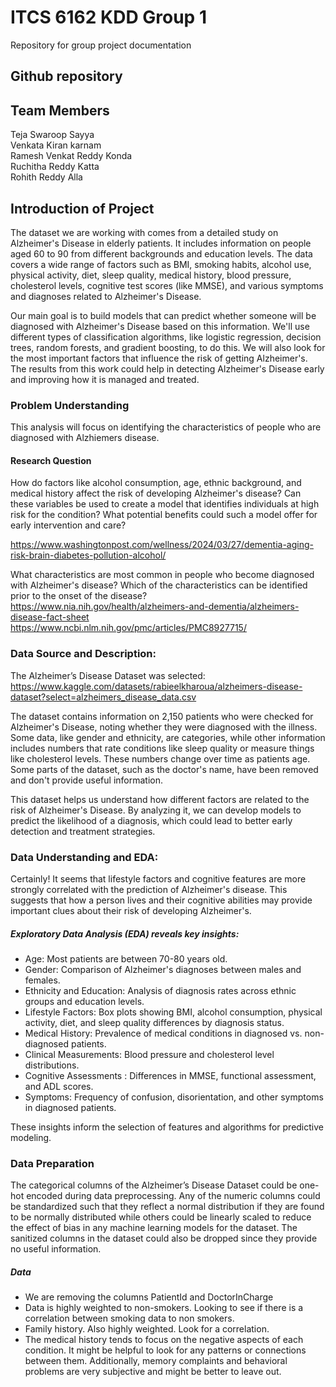 # ITCS 6162 KDD Group 1
Repository for group project documentation

## Github repository


## Team Members
Teja Swaroop Sayya<br>
Venkata Kiran karnam<br>
Ramesh Venkat Reddy Konda<br>
Ruchitha Reddy Katta<br>
Rohith Reddy Alla<br>


## Introduction of Project
The dataset we are working with comes from a detailed study on Alzheimer's Disease in elderly patients. It includes information on people aged 60 to 90 from different backgrounds and education levels. The data covers a wide range of factors such as BMI, smoking habits, alcohol use, physical activity, diet, sleep quality, medical history, blood pressure, cholesterol levels, cognitive test scores (like MMSE), and various symptoms and diagnoses related to Alzheimer's Disease.

Our main goal is to build models that can predict whether someone will be diagnosed with Alzheimer's Disease based on this information. We'll use different types of classification algorithms, like logistic regression, decision trees, random forests, and gradient boosting, to do this. We will also look for the most important factors that influence the risk of getting Alzheimer's. The results from this work could help in detecting Alzheimer's Disease early and improving how it is managed and treated.

### Problem Understanding
This analysis will focus on identifying the characteristics of people who are diagnosed with Alzhiemers disease.

#### Research Question
How do factors like alcohol consumption, age, ethnic background, and medical history affect the risk of developing Alzheimer's disease? Can these variables be used to create a model that identifies individuals at high risk for the condition? What potential benefits could such a model offer for early intervention and care?

https://www.washingtonpost.com/wellness/2024/03/27/dementia-aging-risk-brain-diabetes-pollution-alcohol/

What characteristics are most common in people who become diagnosed with Alzheimer's disease?
Which of the characteristics can be identified prior to the onset of the disease?
https://www.nia.nih.gov/health/alzheimers-and-dementia/alzheimers-disease-fact-sheet https://www.ncbi.nlm.nih.gov/pmc/articles/PMC8927715/

### Data Source and Description:

The Alzheimer’s Disease Dataset was selected:
https://www.kaggle.com/datasets/rabieelkharoua/alzheimers-disease-dataset?select=alzheimers_disease_data.csv

The dataset contains information on 2,150 patients who were checked for Alzheimer's Disease, noting whether they were diagnosed with the illness. Some data, like gender and ethnicity, are categories, while other information includes numbers that rate conditions like sleep quality or measure things like cholesterol levels. These numbers change over time as patients age. Some parts of the dataset, such as the doctor's name, have been removed and don't provide useful information.

This dataset helps us understand how different factors are related to the risk of Alzheimer's Disease. By analyzing it, we can develop models to predict the likelihood of a diagnosis, which could lead to better early detection and treatment strategies.


### Data Understanding and EDA:
Certainly! It seems that lifestyle factors and cognitive features are more strongly correlated with the prediction of Alzheimer's disease. This suggests that how a person lives and their cognitive abilities may provide important clues about their risk of developing Alzheimer's.


##### Exploratory Data Analysis (EDA) reveals key insights:
- Age: Most patients are between 70-80 years old.
- Gender: Comparison of Alzheimer's diagnoses between males and females.
- Ethnicity and Education: Analysis of diagnosis rates across ethnic groups and education levels.
- Lifestyle Factors: Box plots showing BMI, alcohol consumption, physical activity, diet, and sleep quality differences by diagnosis status.
- Medical History: Prevalence of medical conditions in diagnosed vs. non-diagnosed patients.
- Clinical Measurements: Blood pressure and cholesterol level distributions.
- Cognitive Assessments : Differences in MMSE, functional assessment, and ADL scores.
- Symptoms: Frequency of confusion, disorientation, and other symptoms in diagnosed patients.

These insights inform the selection of features and algorithms for predictive modeling. 




### Data Preparation
The categorical columns of the Alzheimer’s Disease Dataset could be one-hot encoded during data preprocessing. Any of the numeric columns could be standardized such that they reflect a normal distribution if they are found to be normally distributed while others could be linearly scaled to reduce the effect of bias in any machine learning models for the dataset. The sanitized columns in the dataset could also be dropped since they provide no useful information.

##### Data  
- We are removing the columns PatientId and DoctorInCharge
- Data is highly weighted to non-smokers. Looking to see if there is a correlation between smoking data to non smokers.
- Family history. Also highly weighted.  Look for a correlation.
- The medical history tends to focus on the negative aspects of each condition. It might be helpful to look for any patterns or connections between them. Additionally, memory complaints and behavioral problems are very subjective and might be better to leave out.



